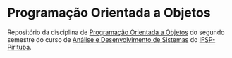 # Programação Orientada a Objetos

Repositório da disciplina de [Programação Orientada a Objetos](https://en.wikipedia.org/wiki/Object-oriented_programming) do segundo semestre do curso de [Análise e Desenvolvimento de Sistemas](https://ptb.ifsp.edu.br/index.php/superiores/ads) do [IFSP-Pirituba](https://ptb.ifsp.edu.br/).
